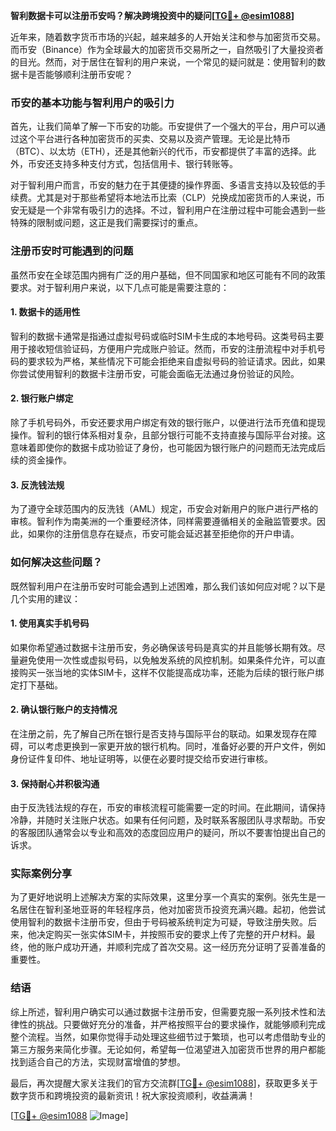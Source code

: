 **智利数据卡可以注册币安吗？解决跨境投资中的疑问[[TG💪+ @esim1088](https://t.me/s/esim1088)]**

近年来，随着数字货币市场的兴起，越来越多的人开始关注和参与加密货币交易。而币安（Binance）作为全球最大的加密货币交易所之一，自然吸引了大量投资者的目光。然而，对于居住在智利的用户来说，一个常见的疑问就是：使用智利的数据卡是否能够顺利注册币安呢？

### 币安的基本功能与智利用户的吸引力

首先，让我们简单了解一下币安的功能。币安提供了一个强大的平台，用户可以通过这个平台进行各种加密货币的买卖、交易以及资产管理。无论是比特币（BTC）、以太坊（ETH），还是其他新兴的代币，币安都提供了丰富的选择。此外，币安还支持多种支付方式，包括信用卡、银行转账等。

对于智利用户而言，币安的魅力在于其便捷的操作界面、多语言支持以及较低的手续费。尤其是对于那些希望将本地法币比索（CLP）兑换成加密货币的人来说，币安无疑是一个非常有吸引力的选择。不过，智利用户在注册过程中可能会遇到一些特殊的限制或问题，这正是我们需要探讨的重点。

### 注册币安时可能遇到的问题

虽然币安在全球范围内拥有广泛的用户基础，但不同国家和地区可能有不同的政策要求。对于智利用户来说，以下几点可能是需要注意的：

#### 1. 数据卡的适用性
智利的数据卡通常是指通过虚拟号码或临时SIM卡生成的本地号码。这类号码主要用于接收短信验证码，方便用户完成账户验证。然而，币安的注册流程中对手机号码的要求较为严格，某些情况下可能会拒绝来自虚拟号码的验证请求。因此，如果你尝试使用智利的数据卡注册币安，可能会面临无法通过身份验证的风险。

#### 2. 银行账户绑定
除了手机号码外，币安还要求用户绑定有效的银行账户，以便进行法币充值和提现操作。智利的银行体系相对复杂，且部分银行可能不支持直接与国际平台对接。这意味着即使你的数据卡成功验证了身份，也可能因为银行账户的问题而无法完成后续的资金操作。

#### 3. 反洗钱法规
为了遵守全球范围内的反洗钱（AML）规定，币安会对新用户的账户进行严格的审核。智利作为南美洲的一个重要经济体，同样需要遵循相关的金融监管要求。因此，如果你的注册信息存在疑点，币安可能会延迟甚至拒绝你的开户申请。

### 如何解决这些问题？

既然智利用户在注册币安时可能会遇到上述困难，那么我们该如何应对呢？以下是几个实用的建议：

#### 1. 使用真实手机号码
如果你希望通过数据卡注册币安，务必确保该号码是真实的并且能够长期有效。尽量避免使用一次性或虚拟号码，以免触发系统的风控机制。如果条件允许，可以直接购买一张当地的实体SIM卡，这样不仅能提高成功率，还能为后续的银行账户绑定打下基础。

#### 2. 确认银行账户的支持情况
在注册之前，先了解自己所在银行是否支持与国际平台的联动。如果发现存在障碍，可以考虑更换到一家更开放的银行机构。同时，准备好必要的开户文件，例如身份证件复印件、地址证明等，以便在必要时提交给币安进行审核。

#### 3. 保持耐心并积极沟通
由于反洗钱法规的存在，币安的审核流程可能需要一定的时间。在此期间，请保持冷静，并随时关注账户状态。如果有任何问题，及时联系客服团队寻求帮助。币安的客服团队通常会以专业和高效的态度回应用户的疑问，所以不要害怕提出自己的诉求。

### 实际案例分享

为了更好地说明上述解决方案的实际效果，这里分享一个真实的案例。张先生是一名居住在智利圣地亚哥的年轻程序员，他对加密货币投资充满兴趣。起初，他尝试使用智利的数据卡注册币安，但由于号码被系统判定为可疑，导致注册失败。后来，他决定购买一张实体SIM卡，并按照币安的要求上传了完整的开户材料。最终，他的账户成功开通，并顺利完成了首次交易。这一经历充分证明了妥善准备的重要性。

### 结语

综上所述，智利用户确实可以通过数据卡注册币安，但需要克服一系列技术性和法律性的挑战。只要做好充分的准备，并严格按照平台的要求操作，就能够顺利完成整个流程。当然，如果你觉得手动处理这些细节过于繁琐，也可以考虑借助专业的第三方服务来简化步骤。无论如何，希望每一位渴望进入加密货币世界的用户都能找到适合自己的方法，实现财富增值的梦想。

最后，再次提醒大家关注我们的官方交流群[[TG💪+ @esim1088](https://t.me/s/esim1088)]，获取更多关于数字货币和跨境投资的最新资讯！祝大家投资顺利，收益满满！

[[TG💪+ @esim1088](https://t.me/s/esim1088) ![Image](https://i.postimg.cc/4NQfJmqS/Snipaste-2025-05-13-00-14-12.png)]